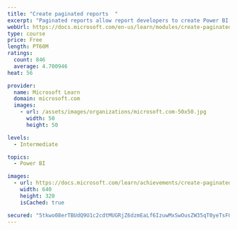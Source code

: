 ```yaml
---
title: "Create paginated reports  "
excerpt: "Paginated reports allow report developers to create Power BI artifacts that have tightly controlled rendering requirements. Paginated reports are ideal for creating sales invoices, receipts, purchase orders, and tabular data. This module will teach you how to create reports, add parameters, and work with tables and charts in paginated reports."
webUrl: https://docs.microsoft.com/en-us/learn/modules/create-paginated-reports-power-bi/
type: course
price: Free
length: PT60M
ratings:
  count: 846
  average: 4.700946
heat: 56

provider:
  name: Microsoft Learn
  domain: microsoft.com
  images:
    - url: /assets/images/organizations/microsoft.com-50x50.jpg
      width: 50
      height: 50

levels:
  - Intermediate

topics:
  - Power BI

images:
  - url: https://docs.microsoft.com/learn/achievements/create-paginated-reports-power-bi-social.png
    width: 640
    height: 320
    isCached: true

secured: "5tkwo08erTBUdQ9U1c2cdtMUGRjZ6dzmEaLf6IzuwMxSwOusZW35qT0yeTsF0B1y76hAJLs/NRRX2dvJPj6XH67Pdnw+Y3in6JA7whoqltvuyCHIFyCuPipmXJGfi/T/VbxYqZO7uo2e6HXV+gLku2aA5Jhqk4KaUX/5RegfxMWhvjnGbW3akd1TVWWemdaOkw6pnrrfijxt9Gv7r/5nUsm3Zdly+9abDmKTbqGZdb/ZSPTh1D7Wk4i2ucEIoethJWiBBdbg+NyI0CTUGtyRZLSCobSj1s7IKQvp6PNsZl2PPzwYi+s6HnYSIBOYhncApHf6UCuvJtpkySul00ybZMwfcGAvRvTFjMlCqLeZR+eVVmUYdPdNcs1OLfKF2iIVTyJ5dtaVNF4Syr/9r8cZQrEfVOi4XwT+44qZiPKivv4=;Tn85kYQwZH5TnQp4+f9REQ=="
---
```


